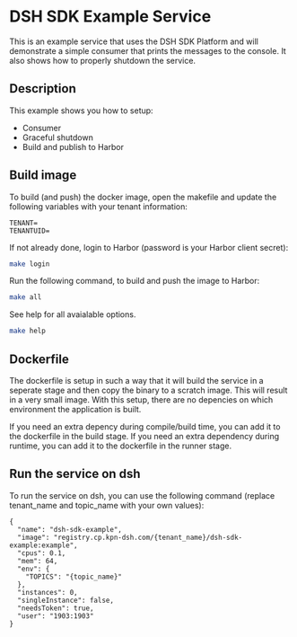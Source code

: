 # DSH SDK Example Service

This is an example service that uses the DSH SDK Platform and will demonstrate a simple consumer that prints the messages to the console. It also shows how to properly shutdown the service.

## Description

This example shows you how to setup:
- Consumer
- Graceful shutdown
- Build and publish to Harbor

## Build image

To build (and push) the docker image, open the makefile and update the following variables with your tenant information:
```
TENANT=
TENANTUID=
```

If not already done, login to Harbor (password is your Harbor client secret):
```bash
make login
```

Run the following command, to build and push the image to Harbor:

```bash
make all
```

See help for all avaialable options.
```bash
make help
```

## Dockerfile

The dockerfile is setup in such a way that it will build the service in a seperate stage and then copy the binary to a scratch image. This will result in a very small image. With this setup, there are no depencies on which environment the application is built.

If you need an extra depency during compile/build time, you can add it to the dockerfile in the build stage. If you need an extra dependency during runtime, you can add it to the dockerfile in the runner stage.

## Run the service on dsh

To run the service on dsh, you can use the following command (replace tenant_name and topic_name with your own values):

```
{
  "name": "dsh-sdk-example",
  "image": "registry.cp.kpn-dsh.com/{tenant_name}/dsh-sdk-example:example",
  "cpus": 0.1,
  "mem": 64,
  "env": {
    "TOPICS": "{topic_name}"
  },
  "instances": 0,
  "singleInstance": false,
  "needsToken": true,
  "user": "1903:1903"
}
```